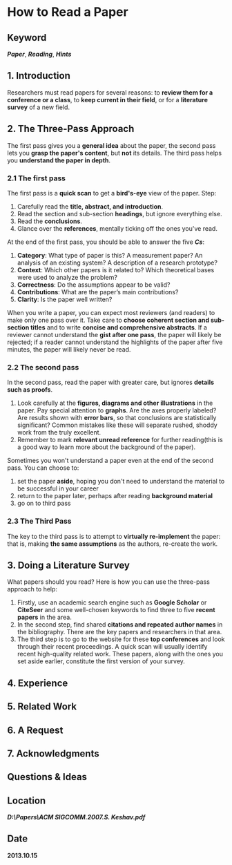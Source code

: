 # How to Read a Paper

## Keyword
***Paper***, ***Reading***, ***Hints***

## 1. Introduction
Researchers must read papers for several reasons: to **review them for a conference or a class**, to **keep current in their field**, or for a **literature survey** of a new field.

## 2. The Three-Pass Approach
The first pass gives you a **general idea** about the paper, the second pass lets you **grasp the paper's content**, but **not** its details. The third pass helps you **understand the paper in depth**.

### 2.1 The first pass
The first pass is a **quick scan** to get a **bird's-eye** view of the paper. Step:

1. Carefully read the **title, abstract, and introduction**.
2. Read the section and sub-section **headings**, but ignore everything else.
3. Read the **conclusions**.
4. Glance over the **references**, mentally ticking off the ones you've read.

At the end of the first pass, you should be able to answer the five ***Cs***:

1. **Category**: What type of paper is this? A measurement paper? An analysis of an existing system? A description of a research prototype?
2. **Context**: Which other papers is it related to? Which theoretical bases were used to analyze the problem?
3. **Correctness**: Do the assumptions appear to be valid?
4. **Contributions**: What are the paper’s main contributions?
5. **Clarity**: Is the paper well written?

When you write a paper, you can expect most reviewers (and readers) to make only one pass over it. Take care to **choose coherent section and sub-section titles** and to write **concise and comprehensive abstracts**. If a reviewer cannot understand the **gist after one pass**, the paper will likely be rejected; if a reader cannot understand the highlights of the paper after five minutes, the paper will likely never be read.

### 2.2 The second pass
In the second pass, read the paper with greater care, but ignores **details such as proofs**.

1. Look carefully at the **figures, diagrams and other illustrations** in the paper. Pay special attention to **graphs**. Are the axes properly labeled? Are results shown with **error bars**, so that conclusions are statistically significant? Common mistakes like these will separate rushed, shoddy work from the truly excellent.
2. Remember to mark **relevant unread reference** for further reading(this is a good way to learn more about the background of the paper).

Sometimes you won't understand a paper even at the end of the second pass. You can choose to:

1. set the paper **aside**, hoping you don't need to understand the material to be successful in your career
2. return to the paper later, perhaps after reading **background material**
3. go on to third pass

### 2.3 The Third Pass
The key to the third pass is to attempt to **virtually re-implement** the paper: that is, making **the same assumptions** as the authors, re-create the work.

## 3. Doing a Literature Survey
What papers should you read? Here is how you can use the three-pass approach to help:

1. Firstly, use an academic search engine such as **Google Scholar** or **CiteSeer** and some well-chosen keywords to find three to five **recent papers** in the area.
2. In the second step, find shared **citations and repeated author names** in the bibliography. There are the key papers and researchers in that area. 
3. The third step is to go to the website for these **top conferences** and look through their recent proceedings. A quick scan will usually identify recent high-quality related work. These papers, along with the ones you set aside earlier, constitute the first version of your survey.

## 4. Experience

## 5. Related Work

## 6. A Request

## 7. Acknowledgments

## Questions & Ideas

## Location
***D:\Papers\ACM SIGCOMM.2007.S. Keshav.pdf***

## Date
**2013.10.15**
